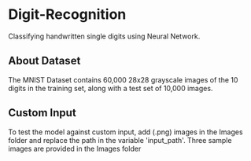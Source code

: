 # Digit-Recognition

Classifying handwritten single digits using Neural Network. 

## About Dataset
The MNIST Dataset contains 60,000 28x28 grayscale images of the 10 digits in the training set, along with a test set of 10,000 images.

## Custom Input
To test the model against custom input, add (.png) images in the Images folder and replace the path in the variable 'input_path'. Three sample images are provided in the Images folder
